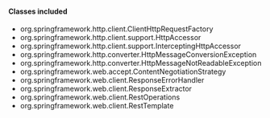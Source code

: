 #### Classes included
- org.springframework.http.client.ClientHttpRequestFactory
- org.springframework.http.client.support.HttpAccessor
- org.springframework.http.client.support.InterceptingHttpAccessor
- org.springframework.http.converter.HttpMessageConversionException
- org.springframework.http.converter.HttpMessageNotReadableException
- org.springframework.web.accept.ContentNegotiationStrategy
- org.springframework.web.client.ResponseErrorHandler
- org.springframework.web.client.ResponseExtractor
- org.springframework.web.client.RestOperations
- org.springframework.web.client.RestTemplate
